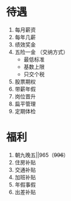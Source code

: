 # 待遇
1. 每月薪资
2. 每年几薪
3. 绩效奖金
4. 五险一金 （交纳方式）
    - 最低标准
    - 基数上限
    - 只交个税
5. 股票期权
6. 带薪年假
7. 岗位晋升
8. 扁平管理
9. 定期体检
 
# 福利
1. 朝九晚五||965（~~996~~）
2. 住房补贴
3. 交通补贴
4. 加班补贴
5. 年假事假
6. 出差补贴